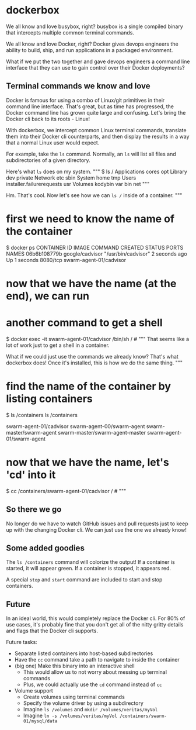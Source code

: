# dockerbox
We all know and love busybox, right? busybox is a single compiled
binary that intercepts multiple common terminal commands.

We all know and love Docker, right? Docker gives devops engineers the
ability to build, ship, and run applications in a packaged environment.

What if we put the two together and gave devops engineers a command
line interface that they can use to gain control over their Docker
deployments?

## Terminal commands we know and love
Docker is famous for using a combo of Linux/git primitives in their
command line interface. That's great, but as time has progressed,
the Docker command line has grown quite large and confusing. Let's
bring the Docker cli back to its roots - Linux!

With dockerbox, we intercept common Linux terminal commands, translate
them into their Docker cli counterparts, and then display the results
in a way that a normal Linux user would expect.

For example, take the `ls` command. Normally, an `ls` will list all
files and subdirectories of a given directory.

Here's what `ls` does on my system.
"""
$ ls /
Applications              cores                     opt
Library                   dev                       private
Network                   etc                       sbin
System                    home                      tmp
Users                     installer.failurerequests usr
Volumes                   kodybin                   var
bin                       net
"""

Hm. That's cool. Now let's see how we can `ls /` inside of a
container.
"""
# first we need to know the name of the container
$ docker ps
CONTAINER ID        IMAGE               COMMAND               CREATED             STATUS              PORTS               NAMES
06b6b108779b        google/cadvisor     "/usr/bin/cadvisor"   2 seconds ago       Up 1 seconds        8080/tcp            swarm-agent-01/cadvisor

# now that we have the name (at the end), we can run
# another command to get a shell
$ docker exec -it swarm-agent-01/cadvisor /bin/sh
/ #
"""
That seems like a lot of work just to get a shell in a container.

What if we could just use the commands we already know? That's what
dockerbox does! Once it's installed, this is how we do the same thing.
"""
# find the name of the container by listing containers
$ ls /containers
ls /containers

swarm-agent-01/cadvisor             swarm-agent-00/swarm-agent     swarm-master/swarm-agent
swarm-master/swarm-agent-master     swarm-agent-01/swarm-agent

# now that we have the name, let's 'cd' into it
$ cc /containers/swarm-agent-01/cadvisor
/ #
"""

## So there we go
No longer do we have to watch GitHub issues and pull requests just to
keep up with the changing Docker cli. We can just use the one we
already know!

## Some added goodies
The `ls /containers` command will colorize the output! If a container
is started, it will appear green. If a container is stopped, it
appears red.

A special `stop` and `start` command are included to start and stop
containers.

## Future
In an ideal world, this would completely replace the Docker cli.
For 80% of use cases, it's probably fine that you don't get all of
the nitty gritty details and flags that the Docker cli supports.

Future tasks:
* Separate listed containers into host-based subdirectories
* Have the `cc` command take a path to navigate to inside the container
* (big one) Make this binary into an interactive shell
  * This would allow us to not worry about messing up terminal
  commands
  * Plus, we could actually use the `cd` command instead of `cc`
* Volume support
  * Create volumes using terminal commands
  * Specify the volume driver by using a subdirectory
  * Imagine `ls /volumes` and `mkdir /volumes/veritas/myVol`
  * Imagine `ln -s /volumes/veritas/myVol
  /containers/swarm-01/mysql/data`
